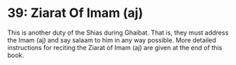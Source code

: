 39: Ziarat Of Imam (aj)
=======================

This is another duty of the Shias during Ghaibat. That is, they must
address the Imam (aj) and say salaam to him in any way possible. More
detailed instructions for reciting the Ziarat of Imam (aj) are given at
the end of this book.


